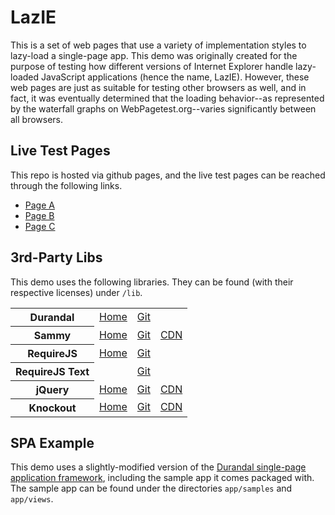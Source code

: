 # LazIE

This is a set of web pages that use a variety of implementation styles to lazy-load a single-page app. This demo was originally created for the purpose of testing how different versions of Internet Explorer handle lazy-loaded JavaScript applications (hence the name, LazIE). However, these web pages are just as suitable for testing other browsers as well, and in fact, it was eventually determined that the loading behavior--as represented by the waterfall graphs on WebPagetest.org--varies significantly between all browsers.

## Live Test Pages

This repo is hosted via github pages, and the live test pages can be reached through the following links.

- [Page A](http://darrenslatten.com/lazie/page-a.html)
- [Page B](http://darrenslatten.com/lazie/page-b.html)
- [Page C](http://darrenslatten.com/lazie/page-c.html)

## 3rd-Party Libs

This demo uses the following libraries. They can be found (with their respective licenses) under `/lib`.

<table>
    <tr>
        <th>Durandal</th>
        <td><a href="http://durandaljs.com/">Home</a></td>
        <td><a href="https://github.com/BlueSpire/Durandal">Git</a></td>
        <td></td>
    </tr>
    <tr>
        <th>Sammy</th>
        <td><a href="http://sammyjs.org/">Home</a></td>
        <td><a href="https://github.com/quirkey/sammy">Git</a></td>
        <td><a href="//cdnjs.cloudflare.com/ajax/libs/sammy.js/0.7.4/sammy.min.js">CDN</a></td>
    </tr>
    <tr>
        <th>RequireJS</th>
        <td><a href="http://requirejs.org/">Home</a></td>
        <td><a href="https://github.com/jrburke/requirejs">Git</a></td>
        <td></td>
    </tr>
    <tr>
        <th>RequireJS Text</th>
        <td></td>
        <td><a href="https://github.com/requirejs/text">Git</a></td>
        <td></td>
    </tr>
    <tr>
        <th>jQuery</th>
        <td><a href="http://jquery.com/">Home</a></td>
        <td><a href="https://github.com/jquery/jquery">Git</a></td>
        <td><a href="//cdnjs.cloudflare.com/ajax/libs/jquery/1.9.1/jquery.min.js">CDN</a></td>
    </tr>
    <tr>
        <th>Knockout</th>
        <td><a href="http://knockoutjs.com/">Home</a></td>
        <td><a href="https://github.com/SteveSanderson/knockout/">Git</a></td>
        <td><a href="//cdnjs.cloudflare.com/ajax/libs/knockout/2.2.1/knockout-min.js">CDN</a></td>
    </tr>
</table>

## SPA Example

This demo uses a slightly-modified version of the [Durandal single-page application framework](http://durandaljs.com/), including the sample app it comes packaged with. The sample app can be found under the directories `app/samples` and `app/views`.